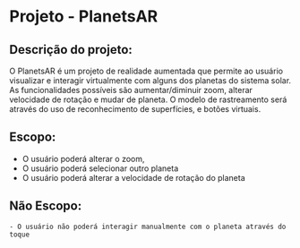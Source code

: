 # Projeto - PlanetsAR

## Descrição do projeto:

O PlanetsAR é um projeto de realidade aumentada que permite ao usuário visualizar e interagir virtualmente com alguns dos planetas do sistema solar. As funcionalidades possíveis são aumentar/diminuir zoom, alterar velocidade de rotação e mudar de planeta. O modelo de rastreamento será através do uso de reconhecimento de superfícies, e botões virtuais.

## Escopo:

- O usuário poderá alterar o zoom,
- O usuário poderá selecionar outro planeta
- O usuário poderá alterar a velocidade de rotação do planeta

## Não Escopo:

    - O usuário não poderá interagir manualmente com o planeta através do toque

